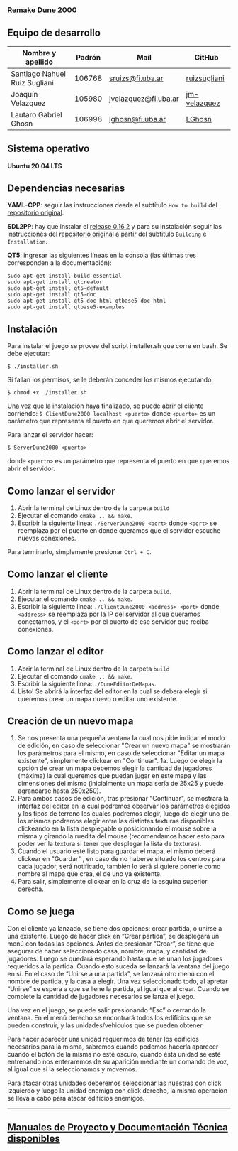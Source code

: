 ### Remake Dune 2000

## Equipo de desarrollo

| Nombre y apellido | Padrón | Mail | GitHub |
|-------------------|--------|------|--------|
| Santiago Nahuel Ruiz Sugliani | 106768 | sruizs@fi.uba.ar | [ruizsugliani](https://github.com/ruizsugliani) |
| Joaquín Velazquez | 105980 | jvelazquez@fi.uba.ar | [jm-velazquez](https://github.com/jm-velazquez) |
| Lautaro Gabriel Ghosn | 106998 | lghosn@fi.uba.ar | [LGhosn](https://github.com/LGhosn) |

## Sistema operativo
**Ubuntu 20.04 LTS**

## Dependencias necesarias
**YAML-CPP**: seguir las instrucciones desde el subtítulo `How to build` del [repositorio original](https://github.com/jbeder/yaml-cpp).

**SDL2PP**: hay que instalar el [release 0.16.2](https://github.com/libSDL2pp/libSDL2pp/releases/tag/0.16.2) y para su instalación seguir las instrucciones del [repositorio original](https://github.com/libSDL2pp/libSDL2pp) a partir del subtitulo `Building` e `Installation`.

**QT5**: ingresar las siguientes líneas en la consola (las últimas tres corresponden a la documentación):
```
sudo apt-get install build-essential
sudo apt-get install qtcreator
sudo apt-get install qt5-default
sudo apt-get install qt5-doc
sudo apt-get install qt5-doc-html qtbase5-doc-html
sudo apt-get install qtbase5-examples
```

## Instalación
Para instalar el juego se provee del script installer.sh que corre en bash. Se debe ejecutar:
```
$ ./installer.sh
```
Si fallan los permisos, se le deberán conceder los mismos ejecutando:
```
$ chmod +x ./installer.sh
```
Una vez que la instalación haya finalizado, se puede abrir el cliente corriendo:
``
$ ClientDune2000 localhost <puerto>
``
donde `<puerto>` es un parámetro que representa el puerto en que queremos abrir el servidor.

Para lanzar el servidor hacer:
```
$ ServerDune2000 <puerto>
```
donde `<puerto>` es un parámetro que representa el puerto en que queremos abrir el servidor.

## Como lanzar el servidor
1. Abrir la terminal de Linux dentro de la carpeta `build`
2. Ejecutar el comando `cmake .. && make`.
3. Escribir la siguiente linea: ```./ServerDune2000 <port>``` donde `<port>` se reemplaza por el puerto en donde queramos que el servidor escuche nuevas conexiones.

Para terminarlo, simplemente presionar `Ctrl + C`.

## Como lanzar el cliente
1. Abrir la terminal de Linux dentro de la carpeta `build`.
2. Ejecutar el comando ```cmake .. && make```.
3. Escribir la siguiente linea: ```./ClientDune2000 <address> <port>``` donde `<address>` se reemplaza por la IP del servidor al que queramos conectarnos, y el `<port>` por el puerto de ese servidor que reciba conexiones.

## Como lanzar el editor
1. Abrir la terminal de Linux dentro de la carpeta `build`
2. Ejecutar el comando ```cmake .. && make```.
3. Escribir la siguiente linea: ```./DuneEditorDeMapas```.
4. Listo! Se abrirá la interfaz del editor en la cual se deberá elegir si queremos crear un mapa nuevo o editar uno existente.

## Creación de un nuevo mapa
1. Se nos presenta una pequeña ventana la cual nos pide indicar el modo de edición, en caso de seleccionar "Crear un nuevo mapa" se mostrarán los parámetros para el mismo, en caso de seleccionar "Editar un mapa existente", simplemente clickear en "Continuar".
1a. Luego de elegir la opción de crear un mapa debemos elegir la cantidad de jugadores (máxima) la cual queremos que puedan jugar en este mapa y las dimensiones del mismo (inicialmente un mapa sería de 25x25 y puede agrandarse hasta 250x250).
2. Para ambos casos de edición, tras presionar "Continuar", se mostrará la interfaz del editor en la cual podremos observar los parámetros elegidos y los tipos de terreno los cuales podremos elegir, luego de elegir uno de los mismos podremos elegir entre las distintas texturas disponibles clickeando en la lista desplegable o posicionando el mouse sobre la misma y girando la ruedita del mouse (recomendamos hacer esto para poder ver la textura si tener que desplegar la lista de texturas).
3. Cuando el usuario esté listo para guardar el mapa, el mismo deberá clickear en "Guardar" , en caso de no haberse situado los centros para cada jugador, será notificado, también lo será si quiere ponerle como nombre al mapa que crea, el de uno ya existente.
4. Para salir, simplemente clickear en la cruz de la esquina superior derecha.

## Como se juega
Con el cliente ya lanzado, se tiene dos opciones: crear partida, o unirse a una existente.
Luego de hacer click en “Crear partida”, se desplegará un menú con todas las opciones. Antes de presionar “Crear”, se tiene que asegurar de haber seleccionado casa, nombre, mapa, y cantidad de jugadores. Luego se quedará esperando hasta que se unan los jugadores requeridos a la partida. Cuando esto suceda se lanzará la ventana del juego en sí.
En el caso de “Unirse a una partida”, se lanzará otro menú con el nombre de partida, y la casa a elegir. Una vez seleccionado todo, al apretar “Unirse” se espera a que se llene la partida, al igual que al crear. Cuando se complete la cantidad de jugadores necesarios se lanza el juego.

Una vez en el juego, se puede salir presionando “Esc” o cerrando la ventana. En el menú derecho se encontrará todos los edificios que se pueden construir, y las unidades/vehiculos que se pueden obtener.

Para hacer aparecer una unidad requerimos de tener los edificios necesarios para la misma, sabremos cuando podemos hacerla aparecer cuando el botón de la misma no esté oscuro, cuando ésta unidad se esté entrenando nos enteraremos de su aparición mediante un comando de voz, al igual que si la seleccionamos y movemos.

Para atacar otras unidades deberemos seleccionar las nuestras con click izquierdo y luego la unidad enemiga con click derecho, la misma operación se lleva a cabo para atacar edificios enemigos.

---------------------------------------------------------------------------------------------------------------------------------------------------------
## [Manuales de Proyecto y Documentación Técnica disponibles](https://drive.google.com/drive/folders/1i1DJQOORScO8AFi8x2nMgytjtSEab5Kv?usp=sharing)
